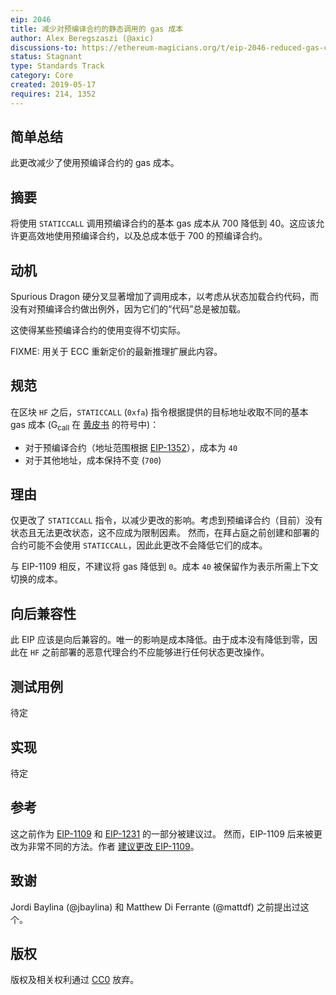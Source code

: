 ```yaml
---
eip: 2046
title: 减少对预编译合约的静态调用的 gas 成本
author: Alex Beregszaszi (@axic)
discussions-to: https://ethereum-magicians.org/t/eip-2046-reduced-gas-cost-for-static-calls-made-to-precompiles/3291
status: Stagnant
type: Standards Track
category: Core
created: 2019-05-17
requires: 214, 1352
---
```


## 简单总结

此更改减少了使用预编译合约的 gas 成本。

## 摘要

将使用 `STATICCALL` 调用预编译合约的基本 gas 成本从 700 降低到 40。这应该允许更高效地使用预编译合约，以及总成本低于 700 的预编译合约。

## 动机

Spurious Dragon 硬分叉显著增加了调用成本，以考虑从状态加载合约代码，而没有对预编译合约做出例外，因为它们的“代码”总是被加载。

这使得某些预编译合约的使用变得不切实际。

FIXME: 用关于 ECC 重新定价的最新推理扩展此内容。

## 规范

在区块 `HF` 之后，`STATICCALL` (`0xfa`) 指令根据提供的目标地址收取不同的基本 gas 成本 (G<sub>call</sub> 在 [黄皮书] 的符号中)：
- 对于预编译合约（地址范围根据 [EIP-1352]），成本为 `40`
- 对于其他地址，成本保持不变 (`700`)

## 理由

仅更改了 `STATICCALL` 指令，以减少更改的影响。考虑到预编译合约（目前）没有状态且无法更改状态，这不应成为限制因素。
然而，在拜占庭之前创建和部署的合约可能不会使用 `STATICCALL`，因此此更改不会降低它们的成本。

与 EIP-1109 相反，不建议将 gas 降低到 `0`。成本 `40` 被保留作为表示所需上下文切换的成本。

## 向后兼容性

此 EIP 应该是向后兼容的。唯一的影响是成本降低。由于成本没有降低到零，因此在 `HF` 之前部署的恶意代理合约不应能够进行任何状态更改操作。

## 测试用例

待定

## 实现

待定

## 参考

这之前作为 [EIP-1109](./eip-1109.md) 和 [EIP-1231](https://github.com/ethereum/EIPs/pull/1231) 的一部分被建议过。
然而，EIP-1109 后来被更改为非常不同的方法。作者 [建议更改 EIP-1109](https://ethereum-magicians.org/t/eip-1109-remove-call-costs-for-precompiled-contracts/447/7)。

## 致谢

Jordi Baylina (@jbaylina) 和 Matthew Di Ferrante (@mattdf) 之前提出过这个。

## 版权

版权及相关权利通过 [CC0](../LICENSE.md) 放弃。

[黄皮书]: https://github.com/ethereum/yellowpaper
[EIP-1352]: ./eip-1352.md